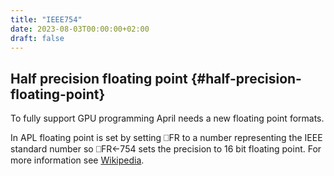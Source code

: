 ```yaml
---
title: "IEEE754"
date: 2023-08-03T00:00:00+02:00
draft: false
---
```


## Half precision floating point {#half-precision-floating-point}

To fully support GPU programming April needs a new floating point formats.

In APL floating point is set by setting ⎕FR to a number representing the IEEE standard
number so ⎕FR←754 sets the precision to 16 bit floating point.
For more information see
[Wikipedia](<https://en.wikipedia.org/wiki/Half-precision_floating-point_format>).
